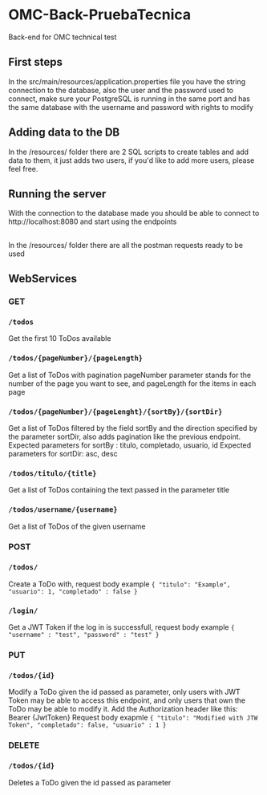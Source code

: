 # OMC-Back-PruebaTecnica
Back-end for OMC technical test

## First steps
In the src/main/resources/application.properties file you have the string connection to the database, also the user and the password used to connect,
make sure your PostgreSQL is running in the same port and has the same database with the username and password with rights to modify

## Adding data to the DB
In the /resources/ folder there are 2 SQL scripts to create tables and add data to them, it just adds two users, if you'd like to add more users, please feel free.

## Running the server
With the connection to the database made you should be able to connect to http://localhost:8080 and start using the endpoints

##
In the /resources/ folder there are all the postman requests ready to be used

## WebServices
### GET
### `/todos`
Get the first 10 ToDos available
### `/todos/{pageNumber}/{pageLength}`
Get a list of ToDos with pagination pageNumber parameter stands for the number of the page you want to see, and pageLength for the items in each page
### `/todos/{pageNumber}/{pageLenght}/{sortBy}/{sortDir}`
Get a list of ToDos filtered by the field sortBy and the direction specified by the parameter sortDir, also adds pagination like the previous endpoint.
  Expected parameters for sortBy : titulo, completado, usuario, id
  Expected parameters for sortDir: asc, desc
### `/todos/titulo/{title}`
Get a list of ToDos containing the text passed in the parameter title
### `/todos/username/{username}`
Get a list of ToDos of the given username
 
### POST
### `/todos/`
Create a ToDo with, request body example
`{
    "titulo": "Example",
    "usuario": 1,
    "completado" : false
}`
### `/login/`
Get a JWT Token if the log in is successfull, request body example
`{
    "username" : "test",
    "password" : "test"
}`

### PUT
### `/todos/{id}`
Modify a ToDo given the id passed as parameter, only users with JWT Token may be able to access this endpoint, and only users that own the ToDo may be able to modify it.
Add the Authorization header like this: Bearer {JwtToken}
Request body exapmle
`{
        "titulo": "Modified with JTW Token",
        "completado": false,
        "usuario" : 1
}`

### DELETE
### `/todos/{id}`
Deletes a ToDo given the id passed as parameter
